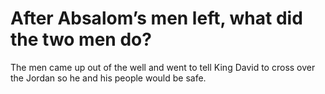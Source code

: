 # After Absalom’s men left, what did the two men do?

The men came up out of the well and went to tell King David to cross over the Jordan so he and his people would be safe.
